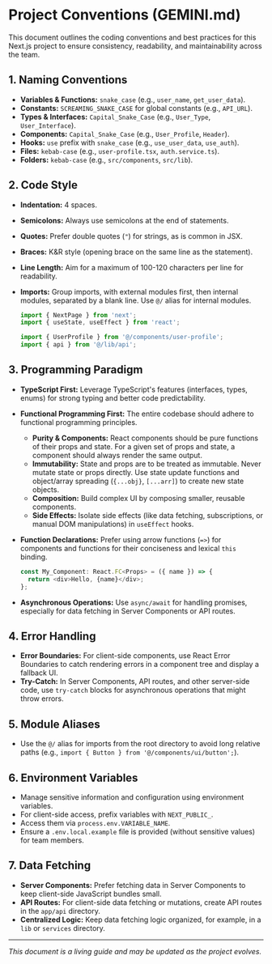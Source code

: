 # Project Conventions (GEMINI.md)

This document outlines the coding conventions and best practices for this Next.js project to ensure consistency, readability, and maintainability across the team.

## 1. Naming Conventions

- **Variables & Functions:** `snake_case` (e.g., `user_name`, `get_user_data`).
- **Constants:** `SCREAMING_SNAKE_CASE` for global constants (e.g., `API_URL`).
- **Types & Interfaces:** `Capital_Snake_Case` (e.g., `User_Type`, `User_Interface`).
- **Components:** `Capital_Snake_Case` (e.g., `User_Profile`, `Header`).
- **Hooks:** `use` prefix with `snake_case` (e.g., `use_user_data`, `use_auth`).
- **Files:** `kebab-case` (e.g., `user-profile.tsx`, `auth.service.ts`).
- **Folders:** `kebab-case` (e.g., `src/components`, `src/lib`).

## 2. Code Style

- **Indentation:** 4 spaces.
- **Semicolons:** Always use semicolons at the end of statements.
- **Quotes:** Prefer double quotes (`"`) for strings, as is common in JSX.
- **Braces:** K&R style (opening brace on the same line as the statement).
- **Line Length:** Aim for a maximum of 100-120 characters per line for readability.
- **Imports:** Group imports, with external modules first, then internal modules, separated by a blank line. Use `@/` alias for internal modules.

  ```typescript
  import { NextPage } from 'next';
  import { useState, useEffect } from 'react';

  import { UserProfile } from '@/components/user-profile';
  import { api } from '@/lib/api';
  ```

## 3. Programming Paradigm

- **TypeScript First:** Leverage TypeScript's features (interfaces, types, enums) for strong typing and better code predictability.
- **Functional Programming First:** The entire codebase should adhere to functional programming principles.
  - **Purity & Components:** React components should be pure functions of their props and state. For a given set of props and state, a component should always render the same output.
  - **Immutability:** State and props are to be treated as immutable. Never mutate state or props directly. Use state update functions and object/array spreading (`{...obj}`, `[...arr]`) to create new state objects.
  - **Composition:** Build complex UI by composing smaller, reusable components.
  - **Side Effects:** Isolate side effects (like data fetching, subscriptions, or manual DOM manipulations) in `useEffect` hooks.
- **Function Declarations:** Prefer using arrow functions (`=>`) for components and functions for their conciseness and lexical `this` binding.

  ```typescript
  const My_Component: React.FC<Props> = ({ name }) => {
    return <div>Hello, {name}</div>;
  };
  ```

- **Asynchronous Operations:** Use `async/await` for handling promises, especially for data fetching in Server Components or API routes.

## 4. Error Handling

- **Error Boundaries:** For client-side components, use React Error Boundaries to catch rendering errors in a component tree and display a fallback UI.
- **Try-Catch:** In Server Components, API routes, and other server-side code, use `try-catch` blocks for asynchronous operations that might throw errors.

## 5. Module Aliases

- Use the `@/` alias for imports from the root directory to avoid long relative paths (e.g., `import { Button } from '@/components/ui/button';`).

## 6. Environment Variables

- Manage sensitive information and configuration using environment variables.
- For client-side access, prefix variables with `NEXT_PUBLIC_`.
- Access them via `process.env.VARIABLE_NAME`.
- Ensure a `.env.local.example` file is provided (without sensitive values) for team members.

## 7. Data Fetching

- **Server Components:** Prefer fetching data in Server Components to keep client-side JavaScript bundles small.
- **API Routes:** For client-side data fetching or mutations, create API routes in the `app/api` directory.
- **Centralized Logic:** Keep data fetching logic organized, for example, in a `lib` or `services` directory.

---

*This document is a living guide and may be updated as the project evolves.*
